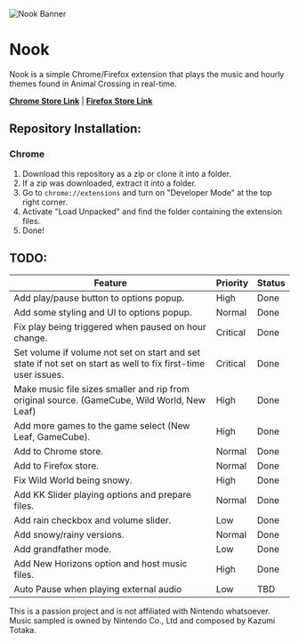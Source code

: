 ![Nook Banner](https://i.imgur.com/7FZCuXZ.jpg)
# Nook
Nook is a simple Chrome/Firefox extension that plays the music and hourly themes found in Animal Crossing in real-time. 

**[Chrome Store Link](https://chrome.google.com/webstore/detail/nook/gndfjlldkaonpbpdagdnpgobcbgcpdah)** | **[Firefox Store Link](https://addons.mozilla.org/en-US/firefox/addon/nook/)**

## Repository Installation:

### Chrome

1. Download this repository as a zip or clone it into a folder.
2. If a zip was downloaded, extract it into a folder.
3. Go to `chrome://extensions` and turn on "Developer Mode" at the top right corner.
4. Activate "Load Unpacked" and find the folder containing the extension files.
5. Done!

## TODO:
| Feature                                                                                                        | Priority | Status      |
|----------------------------------------------------------------------------------------------------------------|----------|-------------|
| Add play/pause button to options popup.                                                                        | High     | Done        |
| Add some styling and UI to options popup.                                                                      | Normal   | Done        |
| Fix play being triggered when paused on hour change.                                                           | Critical | Done        |
| Set volume if volume not set on start and set state if not set on start as well to fix first-time user issues. | Critical | Done        |
| Make music file sizes smaller and rip from original source. (GameCube, Wild World, New Leaf)                   | High     | Done        |
| Add more games to the game select (New Leaf, GameCube).                                                        | High     | Done        |
| Add to Chrome store.                                                                                           | Normal   | Done        |
| Add to Firefox store.                                                                                          | Normal   | Done        |
| Fix Wild World being snowy.                                                                                    | High     | Done        |
| Add KK Slider playing options and prepare files.                                                               | Normal   | Done        |
| Add rain checkbox and volume slider.                                                                           | Low      | Done        |
| Add snowy/rainy versions.                                                                                      | Normal   | Done        |
| Add grandfather mode.                                                                                          | Low      | Done        |
| Add New Horizons option and host music files.                                                                                          | High      | Done        |
| Auto Pause when playing external audio                                                                         | Low      | TBD         |

This is a passion project and is not affiliated with Nintendo whatsoever.
Music sampled is owned by Nintendo Co., Ltd and composed by Kazumi Totaka.
